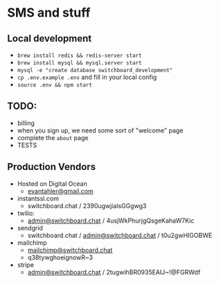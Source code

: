 # SMS and stuff

## Local development

- `brew install redis && redis-server start`
- `brew install mysql && mysql.server start`
- `mysql -e "create database switchboard_development"`
- `cp .env.example .env` and fill in your local config
- `source .env && npm start`

## TODO:

- billing
- when you sign up, we need some sort of "welcome" page
- complete the `about` page
- TESTS

## Production Vendors
- Hosted on Digital Ocean
  - evantahler@gmail.com
- instantssl.com
  - switchboard.chat / 2390ugwjialsGGgwg3
- twilio:
  - admin@switchboard.chat / 4usjWkPhurjgQsgeKahaW7Kic
- sendgrid
  - switchboard.chat / admin@switchboard.chat / t0u2gwHIGOBWE
- mailchimp
  - mailchimp@switchboard.chat
  - q38tywghoeignowR~3
- stripe
  - admin@switchboard.chat / 2tugwihBR0935EAIJ~!@FGRWdf
